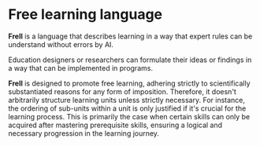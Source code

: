 # Free learning language

**Frell** is a language that describes learning in a way that expert rules can be understand without errors by AI.

Education designers or researchers can formulate their ideas or findings in a way that can be implemented in programs.

**Frell**  is designed to promote free learning, adhering strictly to scientifically substantiated reasons for any form of imposition.
Therefore, it doesn't arbitrarily structure learning units unless strictly necessary. 
For instance, the ordering of sub-units within a unit is only justified if it's crucial for the learning process.
This is primarily the case when certain skills can only be acquired after mastering prerequisite skills, ensuring a logical and necessary progression in the learning journey.